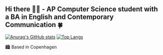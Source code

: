 ## Hi there 👋🏼 - AP Computer Science student with a BA in English and Contemporary Communication :four_leaf_clover:

[![Anurag's GitHub stats](https://github-readme-stats.vercel.app/api?username=esralund01)](https://github.com/esralund01/github-readme-stats)
[![Top Langs](https://github-readme-stats.vercel.app/api/top-langs/?username=esralund01)](https://github.com/esralund01/github-readme-stats)


🏙️ Based in Copenhagen


<!--
**esralund01/esralund01** is a ✨ _special_ ✨ repository because its `README.md` (this file) appears on your GitHub profile.

